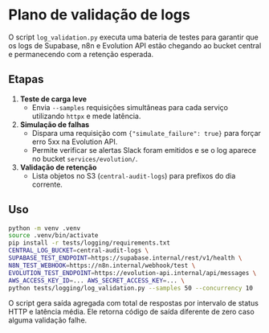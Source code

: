 # Plano de validação de logs

O script `log_validation.py` executa uma bateria de testes para garantir que os logs de Supabase, n8n e Evolution API estão chegando ao bucket central e permanecendo com a retenção esperada.

## Etapas

1. **Teste de carga leve**
   - Envia `--samples` requisições simultâneas para cada serviço utilizando `httpx` e mede latência.
2. **Simulação de falhas**
   - Dispara uma requisição com `{"simulate_failure": true}` para forçar erro 5xx na Evolution API.
   - Permite verificar se alertas Slack foram emitidos e se o log aparece no bucket `services/evolution/`.
3. **Validação de retenção**
   - Lista objetos no S3 (`central-audit-logs`) para prefixos do dia corrente.

## Uso

```bash
python -m venv .venv
source .venv/bin/activate
pip install -r tests/logging/requirements.txt
CENTRAL_LOG_BUCKET=central-audit-logs \
SUPABASE_TEST_ENDPOINT=https://supabase.internal/rest/v1/health \
N8N_TEST_WEBHOOK=https://n8n.internal/webhook/test \
EVOLUTION_TEST_ENDPOINT=https://evolution-api.internal/api/messages \
AWS_ACCESS_KEY_ID=... AWS_SECRET_ACCESS_KEY=... \
python tests/logging/log_validation.py --samples 50 --concurrency 10
```

O script gera saída agregada com total de respostas por intervalo de status HTTP e latência média. Ele retorna código de saída diferente de zero caso alguma validação falhe.
